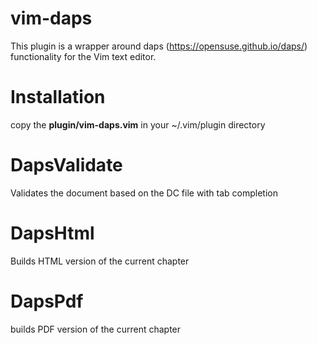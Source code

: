 # vim-daps

This plugin is a wrapper around daps (https://opensuse.github.io/daps/) functionality for the Vim text editor.

# Installation

copy the **plugin/vim-daps.vim** in your ~/.vim/plugin directory

# DapsValidate

Validates the document based on the DC file with tab completion

# DapsHtml

Builds HTML version of the current chapter

# DapsPdf

builds PDF version of the current chapter
